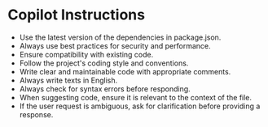 # Copilot Instructions

- Use the latest version of the dependencies in package.json.
- Always use best practices for security and performance.
- Ensure compatibility with existing code.
- Follow the project's coding style and conventions.
- Write clear and maintainable code with appropriate comments.
- Always write texts in English.
- Always check for syntax errors before responding.
- When suggesting code, ensure it is relevant to the context of the file.
- If the user request is ambiguous, ask for clarification before providing a response.